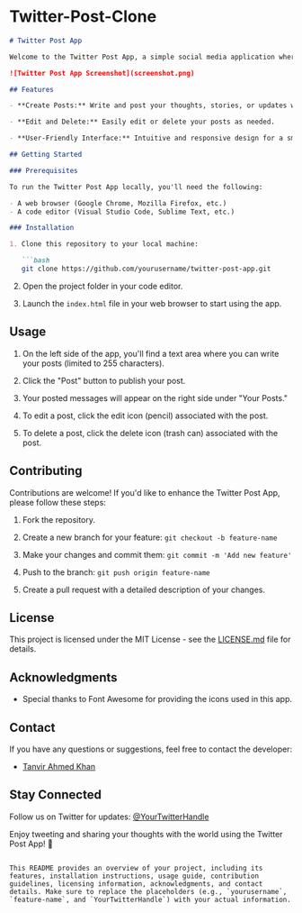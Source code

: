 # Twitter-Post-Clone

```markdown
# Twitter Post App

Welcome to the Twitter Post App, a simple social media application where users can create and manage their posts. Share your thoughts, ideas, and updates with the world in a user-friendly environment.

![Twitter Post App Screenshot](screenshot.png)

## Features

- **Create Posts:** Write and post your thoughts, stories, or updates with a maximum character limit of 255.

- **Edit and Delete:** Easily edit or delete your posts as needed.

- **User-Friendly Interface:** Intuitive and responsive design for a smooth user experience.

## Getting Started

### Prerequisites

To run the Twitter Post App locally, you'll need the following:

- A web browser (Google Chrome, Mozilla Firefox, etc.)
- A code editor (Visual Studio Code, Sublime Text, etc.)

### Installation

1. Clone this repository to your local machine:

   ```bash
   git clone https://github.com/yourusername/twitter-post-app.git
   ```

2. Open the project folder in your code editor.

3. Launch the `index.html` file in your web browser to start using the app.

## Usage

1. On the left side of the app, you'll find a text area where you can write your posts (limited to 255 characters).

2. Click the "Post" button to publish your post.

3. Your posted messages will appear on the right side under "Your Posts."

4. To edit a post, click the edit icon (pencil) associated with the post.

5. To delete a post, click the delete icon (trash can) associated with the post.

## Contributing

Contributions are welcome! If you'd like to enhance the Twitter Post App, please follow these steps:

1. Fork the repository.

2. Create a new branch for your feature: `git checkout -b feature-name`

3. Make your changes and commit them: `git commit -m 'Add new feature'`

4. Push to the branch: `git push origin feature-name`

5. Create a pull request with a detailed description of your changes.

## License

This project is licensed under the MIT License - see the [LICENSE.md](LICENSE.md) file for details.

## Acknowledgments

- Special thanks to Font Awesome for providing the icons used in this app.

## Contact

If you have any questions or suggestions, feel free to contact the developer:

- [Tanvir Ahmed Khan](https://mostlytanvir.github.io/My-Portfolio/)

## Stay Connected

Follow us on Twitter for updates: [@YourTwitterHandle](https://twitter.com/YourTwitterHandle)

Enjoy tweeting and sharing your thoughts with the world using the Twitter Post App! 🚀
```

This README provides an overview of your project, including its features, installation instructions, usage guide, contribution guidelines, licensing information, acknowledgments, and contact details. Make sure to replace the placeholders (e.g., `yourusername`, `feature-name`, and `YourTwitterHandle`) with your actual information.
